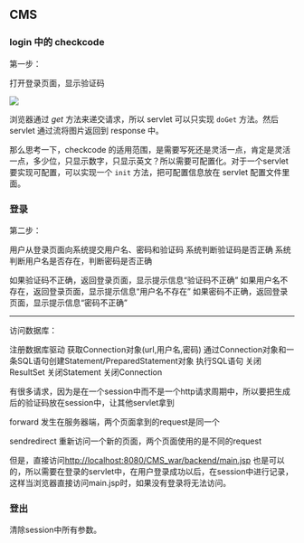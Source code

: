 ## CMS

### login 中的 checkcode

第一步：

打开登录页面，显示验证码

![](G:\javaTest\IdeaProjects\CMS\temp\checkcode.JPG)

浏览器通过 *get* 方法来递交请求，所以 servlet 可以只实现 `doGet` 方法。然后servlet 通过流将图片返回到 response 中。

那么思考一下，checkcode 的适用范围，是需要写死还是灵活一点，肯定是灵活一点，多少位，只显示数字，只显示英文？所以需要可配置化。对于一个servlet要实现可配置，可以实现一个 `init` 方法，把可配置信息放在 servlet 配置文件里面。

### 登录

第二步：

用户从登录页面向系统提交用户名、密码和验证码
        系统判断验证码是否正确
        系统判断用户名是否存在，判断密码是否正确

如果验证码不正确，返回登录页面，显示提示信息“验证码不正确”
        如果用户名不存在，返回登录页面，显示提示信息“用户名不存在”
        如果密码不正确，返回登录页面，显示提示信息“密码不正确”

------------
访问数据库：

注册数据库驱动
获取Connection对象(url,用户名,密码)
通过Connection对象和一条SQL语句创建Statement/PreparedStatement对象
执行SQL语句
关闭ResultSet
关闭Statement
关闭Connection

有很多请求，因为是在一个session中而不是一个http请求周期中，所以要把生成后的验证码放在session中，让其他servlet拿到

forward 发生在服务器端，两个页面拿到的request是同一个

sendredirect 重新访问一个新的页面，两个页面使用的是不同的request

但是，直接访问<http://localhost:8080/CMS_war/backend/main.jsp> 也是可以的，所以需要在登录的servlet中，在用户登录成功以后，在session中进行记录，这样当浏览器直接访问main.jsp时，如果没有登录将无法访问。



### 登出

清除session中所有参数。